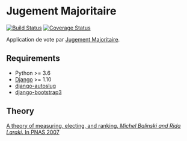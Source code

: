 # Jugement Majoritaire
[![Build Status](https://travis-ci.org/nim65s/django-jugemaj.svg?branch=master)](https://travis-ci.org/nim65s/django-jugemaj)
[![Coverage Status](https://coveralls.io/repos/github/nim65s/django-jugemaj/badge.svg?branch=master)](https://coveralls.io/github/nim65s/django-jugemaj?branch=master)


Application de vote par [Jugement Majoritaire](https://fr.wikipedia.org/wiki/Jugement_majoritaire).


## Requirements

- Python >= 3.6
- [Django](https://pypi.python.org/pypi/Django) >= 1.10
- [django-autoslug](https://pypi.python.org/pypi/django-autoslug)
- [django-bootstrap3](https://pypi.python.org/pypi/django-bootstrap3)

## Theory

[A theory of measuring, electing, and ranking. *Michel Balinski and Rida Laraki*. In PNAS 2007](https://doi.org/10.1073/pnas.0702634104)
